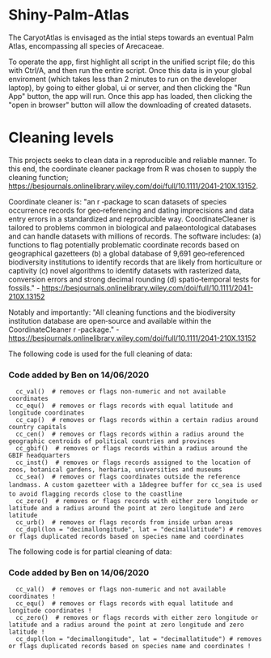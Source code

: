 # Shiny-Palm-Atlas 

The CaryotAtlas is envisaged as the intial steps towards an eventual Palm Atlas, encompassing all species of Arecaceae. 

To operate the app, first highlight all script in the unified script file; do this with Ctrl/A, and then run the entire script. 
Once this data is in your global enviroment (which takes less than 2 minutes to run on the developer laptop), by going to either global, ui or server, and then clicking the "Run App" button, the app will run. 
Once this app has loaded, then clicking the "open in browser" button will allow the downloading of created datasets. 

# Cleaning levels 
This projects seeks to clean data in a reproducible and reliable manner. To this end, the coordinate cleaner package from R was chosen to supply the cleaning function; https://besjournals.onlinelibrary.wiley.com/doi/full/10.1111/2041-210X.13152. 

Coordinate cleaner is:
"an r ‐package to scan datasets of species occurrence records for geo‐referencing and dating imprecisions and data entry errors in a standardized and reproducible way. 
CoordinateCleaner is tailored to problems common in biological and palaeontological databases and can handle datasets with millions of records. 
The software includes: 
(a) functions to flag potentially problematic coordinate records based on geographical gazetteers
(b) a global database of 9,691 geo‐referenced biodiversity institutions to identify records that are likely from horticulture or captivity
(c) novel algorithms to identify datasets with rasterized data, conversion errors and strong decimal rounding
(d) spatio‐temporal tests for fossils." - https://besjournals.onlinelibrary.wiley.com/doi/full/10.1111/2041-210X.13152

Notably and importantly:
"All cleaning functions and the biodiversity institution database are open‐source and available within the CoordinateCleaner r ‐package." - https://besjournals.onlinelibrary.wiley.com/doi/full/10.1111/2041-210X.13152

The following code is used for the full cleaning of data:

### Code added by Ben on 14/06/2020

``` 
  cc_val()  # removes or flags non-numeric and not available coordinates 
  cc_equ()  # removes or flags records with equal latitude and longitude coordinates
  cc_cap()  # removes or flags records within a certain radius around country capitals
  cc_cen()  # removes or flags records within a radius around the geographic centroids of political countries and provinces
  cc_gbif()  # removes or flags records within a radius around the GBIF headquarters 
  cc_inst()  # removes or flags records assigned to the location of zoos, botanical gardens, herbaria, universities and museums
  cc_sea()  # removes or flags coordinates outside the reference landmass. A custom gazetteer with a 1âdegree buffer for cc_sea is used to avoid flagging records close to the coastline
  cc_zero()  # removes or flags records with either zero longitude or latitude and a radius around the point at zero longitude and zero latitude
  cc_urb()  # removes or flags records from inside urban areas
  cc_dupl(lon = "decimallongitude", lat = "decimallatitude") # removes or flags duplicated records based on species name and coordinates
```

The following code is for partial cleaning of data: 

### Code added by Ben on 14/06/2020

```
  cc_val()  # removes or flags non-numeric and not available coordinates !
  cc_equ()  # removes or flags records with equal latitude and longitude coordinates !
  cc_zero()  # removes or flags records with either zero longitude or latitude and a radius around the point at zero longitude and zero latitude !
  cc_dupl(lon = "decimallongitude", lat = "decimallatitude") # removes or flags duplicated records based on species name and coordinates !
```
